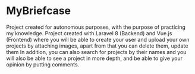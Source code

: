 # MyBriefcase
Project created for autonomous purposes, with the purpose of practicing my knowledge. Project created with Laravel 8 (Backend) and Vue.js (Frontend) where you will be able to create your user and upload your own projects by attaching images, apart from that you can delete them, update them In addition, you can also search for projects by their names and you will also be able to see a project in more depth, and be able to give your opinion by putting comments.
